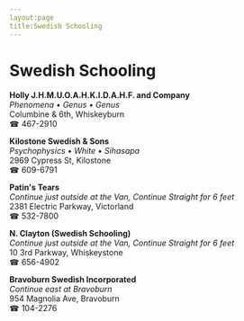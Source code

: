 ```yaml
---
layout:page
title:Swedish Schooling
---
```

# Swedish Schooling

**Holly J.H.M.U.O.A.H.K.I.D.A.H.F. and Company**  
_Phenomena • Genus • Genus_  
Columbine & 6th, Whiskeyburn  
☎ 467-2910



**Kilostone Swedish & Sons**  
_Psychophysics • White • Sihasapa_  
2969 Cypress St, Kilostone  
☎ 609-6791



**Patin's Tears**  
_Continue just outside at the Van, Continue Straight for 6 feet_  
2381 Electric Parkway, Victorland  
☎ 532-7800



**N. Clayton (Swedish Schooling)**  
_Continue just outside at the Van, Continue Straight for 6 feet_  
10 3rd Parkway, Whiskeystone  
☎ 656-4902



**Bravoburn Swedish Incorporated**  
_Continue east at Bravoburn_  
954 Magnolia Ave, Bravoburn  
☎ 104-2276



